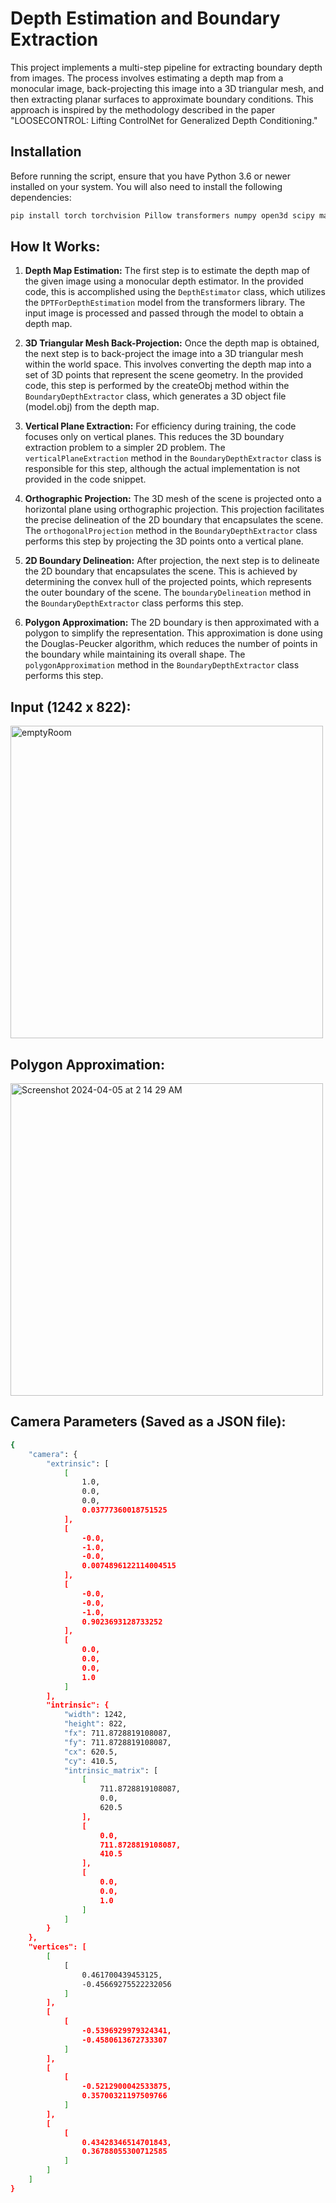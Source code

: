 # Depth Estimation and Boundary Extraction

This project implements a multi-step pipeline for extracting boundary depth from images. The process involves estimating a depth map from a monocular image, back-projecting this image into a 3D triangular mesh, and then extracting planar surfaces to approximate boundary conditions. This approach is inspired by the methodology described in the paper "LOOSECONTROL: Lifting ControlNet for Generalized Depth Conditioning."

## Installation

Before running the script, ensure that you have Python 3.6 or newer installed on your system. You will also need to install the following dependencies:

```bash
pip install torch torchvision Pillow transformers numpy open3d scipy matplotlib opencv-python
```

## How It Works:

1. **Depth Map Estimation:** The first step is to estimate the depth map of the given image using a monocular depth estimator. In the provided code, this is accomplished using the ```DepthEstimator``` class, which utilizes the ```DPTForDepthEstimation``` model from the transformers library. The input image is processed and passed through the model to obtain a depth map.

2. **3D Triangular Mesh Back-Projection:** Once the depth map is obtained, the next step is to back-project the image into a 3D triangular mesh within the world space. This involves converting the depth map into a set of 3D points that represent the scene geometry. In the provided code, this step is performed by the createObj method within the ```BoundaryDepthExtractor``` class, which generates a 3D object file (model.obj) from the depth map.
   
3. **Vertical Plane Extraction:** For efficiency during training, the code focuses only on vertical planes. This reduces the 3D boundary extraction problem to a simpler 2D problem. The ```verticalPlaneExtraction``` method in the ```BoundaryDepthExtractor``` class is responsible for this step, although the actual implementation is not provided in the code snippet.
   
4. **Orthographic Projection:** The 3D mesh of the scene is projected onto a horizontal plane using orthographic projection. This projection facilitates the precise delineation of the 2D boundary that encapsulates the scene. The ```orthogonalProjection``` method in the ```BoundaryDepthExtractor``` class performs this step by projecting the 3D points onto a vertical plane.
   
5. **2D Boundary Delineation:** After projection, the next step is to delineate the 2D boundary that encapsulates the scene. This is achieved by determining the convex hull of the projected points, which represents the outer boundary of the scene. The ```boundaryDelineation``` method in the ```BoundaryDepthExtractor``` class performs this step.
   
6. **Polygon Approximation:** The 2D boundary is then approximated with a polygon to simplify the representation. This approximation is done using the Douglas-Peucker algorithm, which reduces the number of points in the boundary while maintaining its overall shape. The ```polygonApproximation``` method in the ```BoundaryDepthExtractor``` class performs this step.

## Input (1242 x 822):
<img width="500" alt="emptyRoom" src="https://github.com/ritessshhh/BoundaryDepthExtraction/assets/81812754/fcfa2a85-f5b6-41e6-96c8-8734bbf6db98">

## Polygon Approximation:
<img width="500" alt="Screenshot 2024-04-05 at 2 14 29 AM" src="https://github.com/ritessshhh/BoundaryDepthExtraction/assets/81812754/6aa05bf7-7d51-41e6-b4bc-eee72bb48528">

## Camera Parameters (Saved as a JSON file):
```bash
{
    "camera": {
        "extrinsic": [
            [
                1.0,
                0.0,
                0.0,
                0.03777360018751525
            ],
            [
                -0.0,
                -1.0,
                -0.0,
                0.0074896122114004515
            ],
            [
                -0.0,
                -0.0,
                -1.0,
                0.9023693128733252
            ],
            [
                0.0,
                0.0,
                0.0,
                1.0
            ]
        ],
        "intrinsic": {
            "width": 1242,
            "height": 822,
            "fx": 711.8728819108087,
            "fy": 711.8728819108087,
            "cx": 620.5,
            "cy": 410.5,
            "intrinsic_matrix": [
                [
                    711.8728819108087,
                    0.0,
                    620.5
                ],
                [
                    0.0,
                    711.8728819108087,
                    410.5
                ],
                [
                    0.0,
                    0.0,
                    1.0
                ]
            ]
        }
    },
    "vertices": [
        [
            [
                0.461700439453125,
                -0.45669275522232056
            ]
        ],
        [
            [
                -0.5396929979324341,
                -0.4580613672733307
            ]
        ],
        [
            [
                -0.5212900042533875,
                0.35700321197509766
            ]
        ],
        [
            [
                0.43428346514701843,
                0.36788055300712585
            ]
        ]
    ]
}
```


